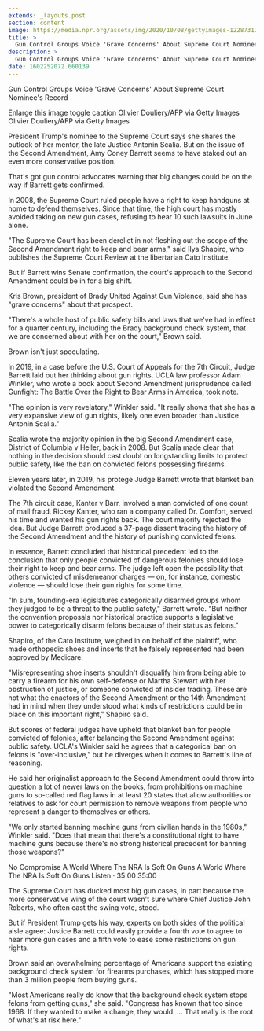 ```yaml
--- 
extends: _layouts.post 
section: content 
image: https://media.npr.org/assets/img/2020/10/08/gettyimages-1228731271_wide-037914fa28b0c21c0fb0da5dc3441ce68b944c74.jpg?s=1400 
title: > 
  Gun Control Groups Voice 'Grave Concerns' About Supreme Court Nominee's Record 
description: > 
  Gun Control Groups Voice 'Grave Concerns' About Supreme Court Nominee's RecordEnlarge this image toggle caption Olivier Douliery/AFP via Getty Images Olivier Douliery/AFP via Getty ImagesPresident Trump's nominee to the Supreme Court says she shares the outlook of her mentor, the late Justice Antonin Scalia.In 2008, the Supreme Court ruled people have a right to keep handguns at home to defend themselves."The Supreme Court has been derelict in not fleshing out the scope of the Second Amendment right to keep and bear arms," said Ilya Shapiro, who publishes the Supreme Court Review at the libertarian Cato Institute.But if Barrett wins Senate confirmation, the court's approach to the Second Amendment could be in for a big shift.Scalia wrote the majority opinion in the big Second Amendment case, District of Columbia v Heller, back in 2008. 
date: 1602252072.660139 
--- 
```

Gun Control Groups Voice 'Grave Concerns' About Supreme Court Nominee's Record

Enlarge this image toggle caption Olivier Douliery/AFP via Getty Images Olivier Douliery/AFP via Getty Images

President Trump's nominee to the Supreme Court says she shares the outlook of her mentor, the late Justice Antonin Scalia. But on the issue of the Second Amendment, Amy Coney Barrett seems to have staked out an even more conservative position.

That's got gun control advocates warning that big changes could be on the way if Barrett gets confirmed.

In 2008, the Supreme Court ruled people have a right to keep handguns at home to defend themselves. Since that time, the high court has mostly avoided taking on new gun cases, refusing to hear 10 such lawsuits in June alone.

"The Supreme Court has been derelict in not fleshing out the scope of the Second Amendment right to keep and bear arms," said Ilya Shapiro, who publishes the Supreme Court Review at the libertarian Cato Institute.

But if Barrett wins Senate confirmation, the court's approach to the Second Amendment could be in for a big shift.

Kris Brown, president of Brady United Against Gun Violence, said she has "grave concerns" about that prospect.

"There's a whole host of public safety bills and laws that we've had in effect for a quarter century, including the Brady background check system, that we are concerned about with her on the court," Brown said.

Brown isn't just speculating.

In 2019, in a case before the U.S. Court of Appeals for the 7th Circuit, Judge Barrett laid out her thinking about gun rights. UCLA law professor Adam Winkler, who wrote a book about Second Amendment jurisprudence called Gunfight: The Battle Over the Right to Bear Arms in America, took note.

"The opinion is very revelatory," Winkler said. "It really shows that she has a very expansive view of gun rights, likely one even broader than Justice Antonin Scalia."

Scalia wrote the majority opinion in the big Second Amendment case, District of Columbia v Heller, back in 2008. But Scalia made clear that nothing in the decision should cast doubt on longstanding limits to protect public safety, like the ban on convicted felons possessing firearms.

Eleven years later, in 2019, his protege Judge Barrett wrote that blanket ban violated the Second Amendment.

The 7th circuit case, Kanter v Barr, involved a man convicted of one count of mail fraud. Rickey Kanter, who ran a company called Dr. Comfort, served his time and wanted his gun rights back. The court majority rejected the idea. But Judge Barrett produced a 37-page dissent tracing the history of the Second Amendment and the history of punishing convicted felons.

In essence, Barrett concluded that historical precedent led to the conclusion that only people convicted of dangerous felonies should lose their right to keep and bear arms. The judge left open the possibility that others convicted of misdemeanor charges — on, for instance, domestic violence — should lose their gun rights for some time.

"In sum, founding-era legislatures categorically disarmed groups whom they judged to be a threat to the public safety," Barrett wrote. "But neither the convention proposals nor historical practice supports a legislative power to categorically disarm felons because of their status as felons."

Shapiro, of the Cato Institute, weighed in on behalf of the plaintiff, who made orthopedic shoes and inserts that he falsely represented had been approved by Medicare.

"Misrepresenting shoe inserts shouldn't disqualify him from being able to carry a firearm for his own self-defense or Martha Stewart with her obstruction of justice, or someone convicted of insider trading. These are not what the enactors of the Second Amendment or the 14th Amendment had in mind when they understood what kinds of restrictions could be in place on this important right," Shapiro said.

But scores of federal judges have upheld that blanket ban for people convicted of felonies, after balancing the Second Amendment against public safety. UCLA's Winkler said he agrees that a categorical ban on felons is "over-inclusive," but he diverges when it comes to Barrett's line of reasoning.

He said her originalist approach to the Second Amendment could throw into question a lot of newer laws on the books, from prohibitions on machine guns to so-called red flag laws in at least 20 states that allow authorities or relatives to ask for court permission to remove weapons from people who represent a danger to themselves or others.

"We only started banning machine guns from civilian hands in the 1980s," Winkler said. "Does that mean that there's a constitutional right to have machine guns because there's no strong historical precedent for banning those weapons?"

No Compromise A World Where The NRA Is Soft On Guns A World Where The NRA Is Soft On Guns Listen · 35:00 35:00

The Supreme Court has ducked most big gun cases, in part because the more conservative wing of the court wasn't sure where Chief Justice John Roberts, who often cast the swing vote, stood.

But if President Trump gets his way, experts on both sides of the political aisle agree: Justice Barrett could easily provide a fourth vote to agree to hear more gun cases and a fifth vote to ease some restrictions on gun rights.

Brown said an overwhelming percentage of Americans support the existing background check system for firearms purchases, which has stopped more than 3 million people from buying guns.

"Most Americans really do know that the background check system stops felons from getting guns," she said. "Congress has known that too since 1968. If they wanted to make a change, they would. ... That really is the root of what's at risk here."